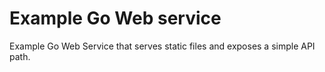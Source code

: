 # Example Go Web service

Example Go Web Service that serves static files and exposes a simple API path.